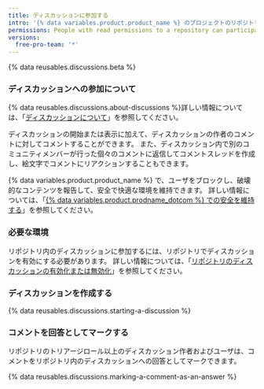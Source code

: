 ```yaml
---
title: ディスカッションに参加する
intro: '{% data variables.product.product_name %} のプロジェクトのリポジトリ内のフォーラムで、コミュニティやメンテナと会話することができます。'
permissions: People with read permissions to a repository can participate in discussions in the repository.
versions:
  free-pro-team: '*'
---
```


{% data reusables.discussions.beta %}

### ディスカッションへの参加について

{% data reusables.discussions.about-discussions %}詳しい情報については、「[ディスカッションについて](/discussions/collaborating-with-your-community-using-discussions/about-discussions)」を参照してください。

ディスカッションの開始または表示に加えて、ディスカッションの作者のコメントに対してコメントすることができます。 また、ディスカッション内で別のコミュニティメンバーが行った個々のコメントに返信してコメントスレッドを作成し、絵文字でコメントにリアクションすることもできます。

{% data variables.product.product_name %} で、ユーザをブロックし、破壊的なコンテンツを報告して、安全で快適な環境を維持できます。 詳しい情報については、「[{% data variables.product.prodname_dotcom %} での安全を維持する](/communities/maintaining-your-safety-on-github)」を参照してください。

### 必要な環境

リポジトリ内のディスカッションに参加するには、リポジトリでディスカッションを有効にする必要があります。 詳しい情報については、「[リポジトリのディスカッションの有効化または無効化](/github/administering-a-repository/enabling-or-disabling-github-discussions-for-a-repository)」を参照してください。

### ディスカッションを作成する

{% data reusables.discussions.starting-a-discussion %}

### コメントを回答としてマークする

リポジトリのトリアージロール以上のディスカッション作者およびユーザは、コメントをリポジトリ内のディスカッションへの回答としてマークできます。

{% data reusables.discussions.marking-a-comment-as-an-answer %}
